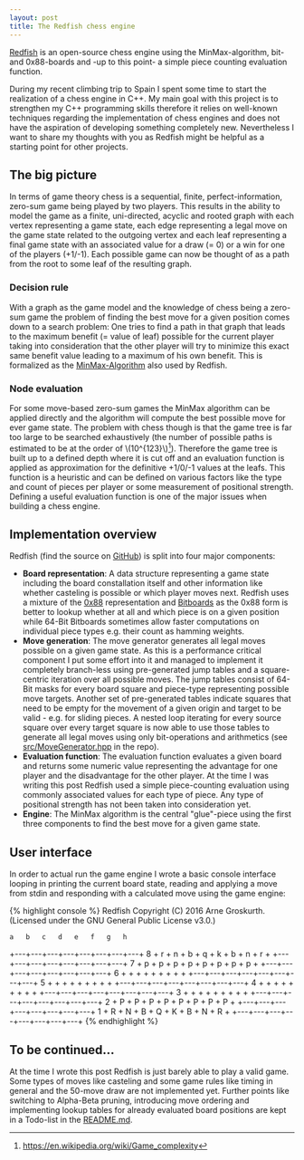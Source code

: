 ```yaml
---
layout: post
title: The Redfish chess engine
---
```


[Redfish](https://github.com/arnegroskurth/Redfish) is an open-source chess engine using the MinMax-algorithm, bit- and 0x88-boards and -up to this point- a simple piece counting evaluation function.

<!--more-->

During my recent climbing trip to Spain I spent some time to start the realization of a chess engine in C++. My main goal with this project is to strengthen my C++ programming skills therefore it relies on well-known techniques regarding the implementation of chess engines and does not have the aspiration of developing something completely new. Nevertheless I want to share my thoughts with you as Redfish might be helpful as a starting point for other projects.

## The big picture

In terms of game theory chess is a sequential, finite, perfect-information, zero-sum game being played by two players. This results in the ability to model the game as a finite, uni-directed, acyclic and rooted graph with each vertex representing a game state, each edge representing a legal move on the game state related to the outgoing vertex and each leaf representing a final game state with an associated value for a draw (= 0) or a win for one of the players (+1/-1). Each possible game can now be thought of as a path from the root to some leaf of the resulting graph.

### Decision rule

With a graph as the game model and the knowledge of chess being a zero-sum game the problem of finding the best move for a given position comes down to a search problem: One tries to find a path in that graph that leads to the maximum benefit (= value of leaf) possible for the current player taking into consideration that the other player will try to minimize this exact same benefit value leading to a maximum of his own benefit. This is formalized as the [MinMax-Algorithm](https://en.wikipedia.org/wiki/Minimax) also used by Redfish.

### Node evaluation

For some move-based zero-sum games the MinMax algorithm can be applied directly and the algorithm will compute the best possible move for ever game state. The problem with chess though is that the game tree is far too large to be searched exhaustively (the number of possible paths is estimated to be at the order of \\(10^{123}\\)[^fn-game-tree-complexity]). Therefore the game tree is built up to a defined depth where it is cut off and an evaluation function is applied as approximation for the definitive +1/0/-1 values at the leafs. This function is a heuristic and can be defined on various factors like the type and count of pieces per player or some measurement of positional strength. Defining a useful evaluation function is one of the major issues when building a chess engine.

## Implementation overview

Redfish (find the source on [GitHub](https://github.com/arnegroskurth/Redfish)) is split into four major components:

* **Board representation**: A data structure representing a game state including the board constallation itself and other information like whether casteling is possible or which player moves next. Redfish uses a mixture of the [0x88](https://chessprogramming.wikispaces.com/0x88) representation and [Bitboards](https://chessprogramming.wikispaces.com/Bitboards) as the 0x88 form is better to lookup whether at all and which piece is on a given position while 64-Bit Bitboards sometimes allow faster computations on individual piece types e.g. their count as hamming weights.
* **Move generation**: The move generator generates all legal moves possible on a given game state. As this is a performance critical component I put some effort into it and managed to implement it completely branch-less using pre-generated jump tables and a square-centric iteration over all possible moves. The jump tables consist of 64-Bit masks for every board square and piece-type representing possible move targets. Another set of pre-generated tables indicate squares that need to be empty for the movement of a given origin and target to be valid - e.g. for sliding pieces. A nested loop iterating for every source square over every target square is now able to use those tables to generate all legal moves using only bit-operations and arithmetics (see [src/MoveGenerator.hpp](https://github.com/arnegroskurth/Redfish/blob/master/src/MoveGenerator.hpp) in the repo).
* **Evaluation function**: The evaluation function evaluates a given board and returns some numeric value representing the advantage for one player and the disadvantage for the other player. At the time I was writing this post Redfish used a simple piece-counting evaluation using commonly associated values for each type of piece. Any type of positional strength has not been taken into consideration yet.
* **Engine**: The MinMax algorithm is the central "glue"-piece using the first three components to find the best move for a given game state.

## User interface

In order to actual run the game engine I wrote a basic console interface looping in printing the current board state, reading and applying a move from stdin and responding with a calculated move using the game engine:

{% highlight console %}
Redfish Copyright (C) 2016 Arne Groskurth.
(Licensed under the GNU General Public License v3.0.)

    a   b   c   d   e   f   g   h
  +---+---+---+---+---+---+---+---+
8 + r + n + b + q + k + b + n + r +
  +---+---+---+---+---+---+---+---+
7 + p + p + p + p + p + p + p + p +
  +---+---+---+---+---+---+---+---+
6 +   +   +   +   +   +   +   +   +
  +---+---+---+---+---+---+---+---+
5 +   +   +   +   +   +   +   +   +
  +---+---+---+---+---+---+---+---+
4 +   +   +   +   +   +   +   +   +
  +---+---+---+---+---+---+---+---+
3 +   +   +   +   +   +   +   +   +
  +---+---+---+---+---+---+---+---+
2 + P + P + P + P + P + P + P + P +
  +---+---+---+---+---+---+---+---+
1 + R + N + B + Q + K + B + N + R +
  +---+---+---+---+---+---+---+---+
{% endhighlight %}

## To be continued...

At the time I wrote this post Redfish is just barely able to play a valid game. Some types of moves like casteling and some game rules like timing in general and the 50-move draw are not implemented yet. Further points like switching to Alpha-Beta pruning, introducing move ordering and implementing lookup tables for already evaluated board positions are kept in a Todo-list in the [README.md](https://github.com/arnegroskurth/Redfish/blob/master/README.md).


[^fn-game-tree-complexity]: https://en.wikipedia.org/wiki/Game_complexity